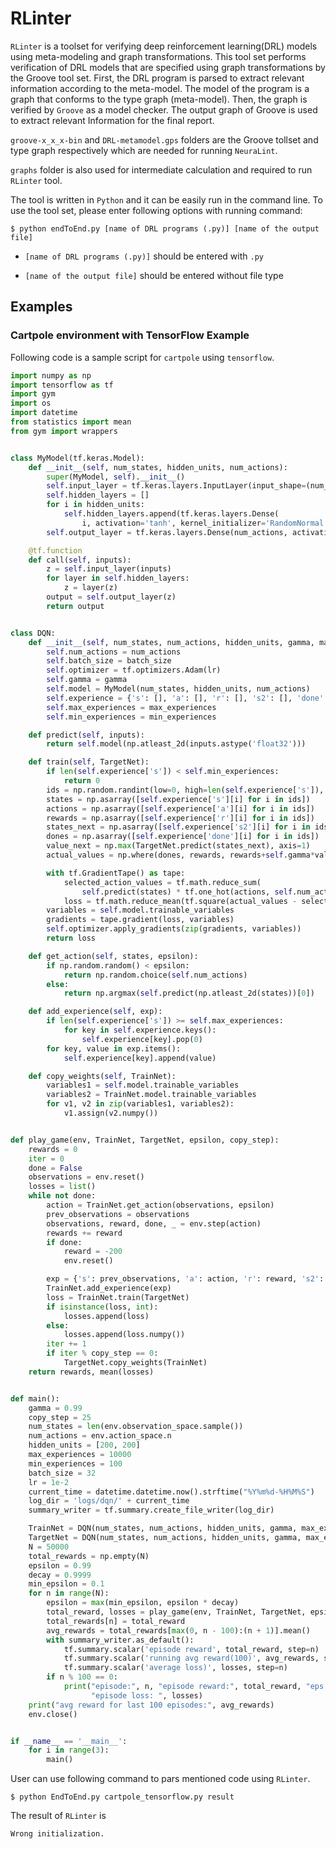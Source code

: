 # RLinter

`RLinter` is a toolset for verifying deep reinforcement learning(DRL) models using meta-modeling and graph transformations.
This tool set performs verification of DRL models that are specified using graph transformations by the Groove tool set.
First, the DRL program is parsed to extract relevant information according to the meta-model. The model of the program is a graph that conforms to the type graph (meta-model). Then, the graph is verified by `Groove` as a model checker. The output graph of Groove is used to extract relevant Information for the final report.

`groove-x_x_x-bin` and `DRL-metamodel.gps` folders are the Groove tollset and type graph respectively which are needed for running `NeuraLint`.

`graphs` folder is also used for intermediate calculation and required to run `RLinter` tool.

The tool is written in `Python` and it can be easily run in the command line. To use the tool set, please enter following options with running command:
```
$ python endToEnd.py [name of DRL programs (.py)] [name of the output file]
```
- `[name of DRL programs (.py)]` should be entered with `.py`

- `[name of the output file]` should be entered without file type

## Examples
### Cartpole environment with TensorFlow Example

Following code is a sample script for `cartpole` using `tensorflow`.
```python
import numpy as np
import tensorflow as tf
import gym
import os
import datetime
from statistics import mean
from gym import wrappers


class MyModel(tf.keras.Model):
    def __init__(self, num_states, hidden_units, num_actions):
        super(MyModel, self).__init__()
        self.input_layer = tf.keras.layers.InputLayer(input_shape=(num_states,))
        self.hidden_layers = []
        for i in hidden_units:
            self.hidden_layers.append(tf.keras.layers.Dense(
                i, activation='tanh', kernel_initializer='RandomNormal'))
        self.output_layer = tf.keras.layers.Dense(num_actions, activation='linear', kernel_initializer='RandomNormal') 

    @tf.function
    def call(self, inputs):
        z = self.input_layer(inputs)
        for layer in self.hidden_layers:
            z = layer(z)
        output = self.output_layer(z)
        return output


class DQN:
    def __init__(self, num_states, num_actions, hidden_units, gamma, max_experiences, min_experiences, batch_size, lr):
        self.num_actions = num_actions
        self.batch_size = batch_size
        self.optimizer = tf.optimizers.Adam(lr)
        self.gamma = gamma
        self.model = MyModel(num_states, hidden_units, num_actions)
        self.experience = {'s': [], 'a': [], 'r': [], 's2': [], 'done': []}
        self.max_experiences = max_experiences
        self.min_experiences = min_experiences

    def predict(self, inputs):
        return self.model(np.atleast_2d(inputs.astype('float32')))

    def train(self, TargetNet):
        if len(self.experience['s']) < self.min_experiences:
            return 0
        ids = np.random.randint(low=0, high=len(self.experience['s']), size=self.batch_size)
        states = np.asarray([self.experience['s'][i] for i in ids])
        actions = np.asarray([self.experience['a'][i] for i in ids])
        rewards = np.asarray([self.experience['r'][i] for i in ids])
        states_next = np.asarray([self.experience['s2'][i] for i in ids])
        dones = np.asarray([self.experience['done'][i] for i in ids])
        value_next = np.max(TargetNet.predict(states_next), axis=1)
        actual_values = np.where(dones, rewards, rewards+self.gamma*value_next) 

        with tf.GradientTape() as tape:
            selected_action_values = tf.math.reduce_sum(
                self.predict(states) * tf.one_hot(actions, self.num_actions), axis=1)
            loss = tf.math.reduce_mean(tf.square(actual_values - selected_action_values))
        variables = self.model.trainable_variables
        gradients = tape.gradient(loss, variables)
        self.optimizer.apply_gradients(zip(gradients, variables))
        return loss

    def get_action(self, states, epsilon):
        if np.random.random() < epsilon: 
            return np.random.choice(self.num_actions)
        else:
            return np.argmax(self.predict(np.atleast_2d(states))[0]) 

    def add_experience(self, exp):
        if len(self.experience['s']) >= self.max_experiences:
            for key in self.experience.keys():
                self.experience[key].pop(0)
        for key, value in exp.items():
            self.experience[key].append(value)

    def copy_weights(self, TrainNet):
        variables1 = self.model.trainable_variables
        variables2 = TrainNet.model.trainable_variables
        for v1, v2 in zip(variables1, variables2):
            v1.assign(v2.numpy())


def play_game(env, TrainNet, TargetNet, epsilon, copy_step):
    rewards = 0
    iter = 0
    done = False
    observations = env.reset() 
    losses = list()
    while not done:
        action = TrainNet.get_action(observations, epsilon)
        prev_observations = observations
        observations, reward, done, _ = env.step(action) 
        rewards += reward
        if done: 
            reward = -200
            env.reset() 

        exp = {'s': prev_observations, 'a': action, 'r': reward, 's2': observations, 'done': done}
        TrainNet.add_experience(exp) 
        loss = TrainNet.train(TargetNet)
        if isinstance(loss, int):
            losses.append(loss)
        else:
            losses.append(loss.numpy())
        iter += 1
        if iter % copy_step == 0:
            TargetNet.copy_weights(TrainNet) 
    return rewards, mean(losses)


def main():
    gamma = 0.99 
    copy_step = 25 
    num_states = len(env.observation_space.sample())
    num_actions = env.action_space.n
    hidden_units = [200, 200]
    max_experiences = 10000
    min_experiences = 100
    batch_size = 32 
    lr = 1e-2 
    current_time = datetime.datetime.now().strftime("%Y%m%d-%H%M%S")
    log_dir = 'logs/dqn/' + current_time
    summary_writer = tf.summary.create_file_writer(log_dir)

    TrainNet = DQN(num_states, num_actions, hidden_units, gamma, max_experiences, min_experiences, batch_size, lr)
    TargetNet = DQN(num_states, num_actions, hidden_units, gamma, max_experiences, min_experiences, batch_size, lr)
    N = 50000 
    total_rewards = np.empty(N)
    epsilon = 0.99 
    decay = 0.9999 
    min_epsilon = 0.1
    for n in range(N):
        epsilon = max(min_epsilon, epsilon * decay) 
        total_reward, losses = play_game(env, TrainNet, TargetNet, epsilon, copy_step)
        total_rewards[n] = total_reward
        avg_rewards = total_rewards[max(0, n - 100):(n + 1)].mean()
        with summary_writer.as_default():
            tf.summary.scalar('episode reward', total_reward, step=n)
            tf.summary.scalar('running avg reward(100)', avg_rewards, step=n)
            tf.summary.scalar('average loss)', losses, step=n)
        if n % 100 == 0:
            print("episode:", n, "episode reward:", total_reward, "eps:", epsilon, "avg reward (last 100):", avg_rewards,
                  "episode loss: ", losses)
    print("avg reward for last 100 episodes:", avg_rewards)
    env.close()


if __name__ == '__main__':
    for i in range(3):
        main()
```

User can use following command to pars mentioned code using `RLinter`. 

```
$ python EndToEnd.py cartpole_tensorflow.py result
```

The result of `RLinter` is

```
Wrong initialization.
```
